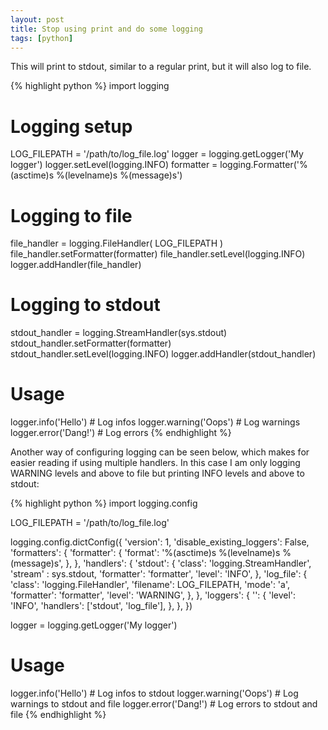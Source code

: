 ```yaml
---
layout: post
title: Stop using print and do some logging
tags: [python]
---
```


This will print to stdout, similar to a regular print, but it will also log to file.

<!--more-->

{% highlight python %}
import logging

# Logging setup
LOG_FILEPATH = '/path/to/log_file.log'
logger = logging.getLogger('My logger')
logger.setLevel(logging.INFO)
formatter = logging.Formatter('%(asctime)s %(levelname)s %(message)s')

# Logging to file
file_handler = logging.FileHandler( LOG_FILEPATH )
file_handler.setFormatter(formatter)
file_handler.setLevel(logging.INFO)
logger.addHandler(file_handler)

# Logging to stdout
stdout_handler = logging.StreamHandler(sys.stdout)
stdout_handler.setFormatter(formatter)
stdout_handler.setLevel(logging.INFO)
logger.addHandler(stdout_handler)

# Usage
logger.info('Hello')       # Log infos
logger.warning('Oops')     # Log warnings
logger.error('Dang!')      # Log errors
{% endhighlight %}

Another way of configuring logging can be seen below, which makes for easier reading if using multiple handlers. In this case I am only logging WARNING levels and above to file but printing INFO levels and above to stdout:

{% highlight python %}
import logging.config

LOG_FILEPATH = '/path/to/log_file.log'

logging.config.dictConfig({
    'version': 1,
    'disable_existing_loggers': False,
    'formatters': {
        'formatter': {
            'format': '%(asctime)s %(levelname)s %(message)s',
        },
    },
    'handlers': {
        'stdout': {
            'class': 'logging.StreamHandler',
            'stream' :  sys.stdout,
            'formatter': 'formatter',
            'level': 'INFO',
        },
        'log_file': {
            'class': 'logging.FileHandler',
            'filename': LOG_FILEPATH,
            'mode': 'a',
            'formatter': 'formatter',
            'level': 'WARNING',
        },
    },
    'loggers': {
        '': {
            'level': 'INFO',
            'handlers': ['stdout', 'log_file'],
        },
    },
})

logger = logging.getLogger('My logger')

# Usage
logger.info('Hello')       # Log infos to stdout
logger.warning('Oops')     # Log warnings to stdout and file
logger.error('Dang!')      # Log errors to stdout and file
{% endhighlight %}

